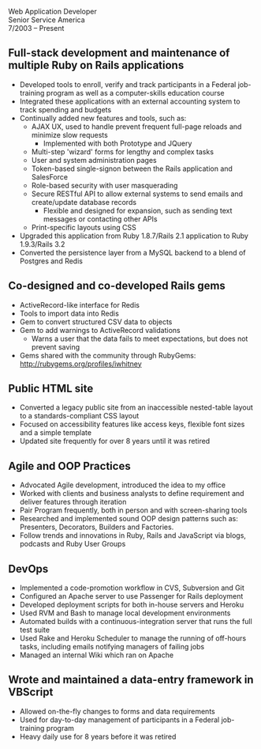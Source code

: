 Web Application Developer  
Senior Service America  
7/2003 &ndash; Present

## Full-stack development and maintenance of multiple Ruby on Rails applications
- Developed tools to enroll, verify and track participants in a Federal job-training program as well as a computer-skills education course
- Integrated these applications with an external accounting system to track spending and budgets
- Continually added new features and tools, such as:
  - AJAX UX, used to handle prevent frequent full-page reloads and minimize slow requests
    - Implemented with both Prototype and JQuery
  - Multi-step 'wizard' forms for lengthy and complex tasks
  - User and system administration pages
  - Token-based single-signon between the Rails application and SalesForce
  - Role-based security with user masquerading
  - Secure RESTful API to allow external systems to send emails and create/update database records
    - Flexible and designed for expansion, such as sending text messages or contacting other APIs
  - Print-specific layouts using CSS
- Upgraded this application from Ruby 1.8.7/Rails 2.1 application to Ruby 1.9.3/Rails 3.2
- Converted the persistence layer from a MySQL backend to a blend of Postgres and Redis

## Co-designed and co-developed Rails gems
- ActiveRecord-like interface for Redis
- Tools to import data into Redis
- Gem to convert structured CSV data to objects
- Gem to add warnings to ActiveRecord validations
  - Warns a user that the data fails to meet expectations, but does not
    prevent saving
- Gems shared with the community through RubyGems: http://rubygems.org/profiles/iwhitney

## Public HTML site
- Converted a legacy public site from an inaccessible nested-table layout to a standards-compliant CSS layout
- Focused on accessibility features like access keys, flexible font sizes and a simple template
- Updated site frequently for over 8 years until it was retired

## Agile and OOP Practices
- Advocated Agile development, introduced the idea to my office
- Worked with clients and business analysts to define requirement and deliver features through iteration
- Pair Program frequently, both in person and with screen-sharing tools
- Researched and implemented sound OOP design patterns such as: Presenters, Decorators, Builders and Factories.
- Follow trends and innovations in Ruby, Rails and JavaScript via blogs, podcasts and Ruby User Groups

## DevOps
- Implemented a code-promotion workflow in CVS, Subversion and Git
- Configured an Apache server to use Passenger for Rails deployment
- Developed deployment scripts for both in-house servers and Heroku
- Used RVM and Bash to manage local development environments
- Automated builds with a continuous-integration server that runs the full test suite
- Used Rake and Heroku Scheduler to manage the running of off-hours tasks, including emails notifying managers of failing jobs
- Managed an internal Wiki which ran on Apache

## Wrote and maintained a data-entry framework in VBScript
- Allowed on-the-fly changes to forms and data requirements
- Used for day-to-day management of participants in a Federal job-training program
- Heavy daily use for 8 years before it was retired
